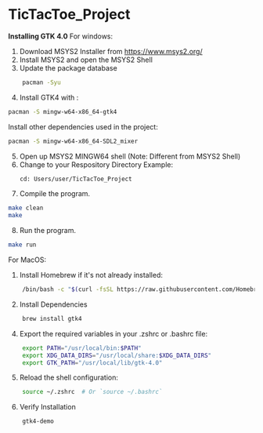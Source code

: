 # TicTacToe_Project

**Installing GTK 4.0**
For windows:
1. Download MSYS2 Installer from https://www.msys2.org/
2. Install MSYS2 and open the MSYS2 Shell
3. Update the package database
```bash
    pacman -Syu
```
4. Install GTK4 with :
```bash 
pacman -S mingw-w64-x86_64-gtk4
```
Install other dependencies used in the project:
```bash 
pacman -S mingw-w64-x86_64-SDL2_mixer
```

5. Open up MSYS2 MINGW64 shell (Note: Different from MSYS2 Shell)
6. Change to your Respository Directory 
   Example:
   ```bash
   cd: Users/user/TicTacToe_Project
   ```
7. Compile the program.
```bash
make clean
make
```

8. Run the program.
```bash
make run
```

For MacOS:
1. Install Homebrew if it's not already installed:
```bash
    /bin/bash -c "$(curl -fsSL https://raw.githubusercontent.com/Homebrew/install/HEAD/install.sh)"
```
2.  Install Dependencies
```bash
    brew install gtk4
``` 
4. Export the required variables in your .zshrc or .bashrc file:
```bash
    export PATH="/usr/local/bin:$PATH"
    export XDG_DATA_DIRS="/usr/local/share:$XDG_DATA_DIRS"
    export GTK_PATH="/usr/local/lib/gtk-4.0"
```
5. Reload the shell configuration:
```bash
    source ~/.zshrc  # Or `source ~/.bashrc`
```
6. Verify Installation
```bash
    gtk4-demo
```



